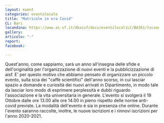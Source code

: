 ```yaml
---
layout: event
categories: eventolocale
title: "Matricole in era Covid"
CL: Bari
locandina: https://www.ai-sf.it/dbaisf/docs/eventilocaliLC/BA361/locandina_19_ottobre.jpg
gallery:
articolo: "-"
report: 
facebook: 

---
```

Quest'anno, come sappiamo, sarà un anno all'insegna delle sfide e dell'originalità per l'organizzazione di nuovi eventi e la pubblicizzazione di aisf. E' per questo motivo che abbiamo pensato di organizzare un piccolo evento, sulla scia dei "caffè scientifici" dell'anno scorso, in cui lasciar spazio a domande e curiosità dei nuovi arrivati in Dipartimento, in modo tale da lasciar loro modo di esprimere perplessità e dubbi riguardo l'associazione e la vita universitaria in generale. L'evento si svolgerà il 19 Ottobre dalle ore 13.00 alle ore 14.00 in pieno rispetto delle norme anti-covid previste. La modalità dell'evento è sia in presenza che online. Durante l'evento saranno raccolte, inoltre, le nuove iscrizioni e i rinnovi iscrizioni per l'anno 2020-2021.
